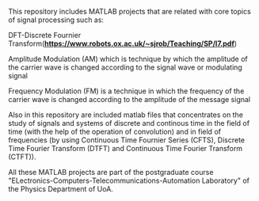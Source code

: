 This repository includes MATLAB projects that are related with core topics of signal processing such as: 

DFT-Discrete Fournier Transform(**https://www.robots.ox.ac.uk/~sjrob/Teaching/SP/l7.pdf**)

Amplitude Modulation (AM) which is technique by which the amplitude of the carrier wave is changed according to the signal wave or modulating signal

Frequency Modulation (FM) is a technique in which the frequency of the carrier wave is changed according to the amplitude of the message signal


Also in this repository are included matlab files that concentrates on the study of signals and systems of discrete and continous time in the field of time (with the help of the operation of convolution) and in field of frequencies (by using Continuous Time Fournier Series (CFTS), Discrete Time Fourier Transform (DTFT) and Continuous Time Fourier Transform (CTFT)).

All these MATLAB projects are part of the postgraduate course "ELectronics-Computers-Telecommunications-Automation Laboratory" of the Physics Department of UoA.
